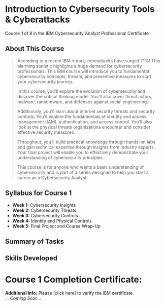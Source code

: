 # Introduction to Cybersecurity Tools & Cyberattacks
Course 1 of 8 in the IBM Cybersecurity Analyst Professional Certificate
## About This Course
> According to a recent IBM report, cyberattacks have surged 71%! This alarming statistic highlights a huge demand for cybersecurity professionals. This IBM course will introduce you to fundamental cybersecurity concepts, threats, and preventive measures to start your cybersecurity journey.
> 
> In this course, you’ll explore the evolution of cybersecurity and discover the critical thinking model. You’ll also cover threat actors, malware, ransomware, and defenses against social engineering.
> 
> Additionally, you’ll learn about internet security threats and security controls. You’ll explore the fundamentals of identity and access management (IAM), authentication, and access control. You’ll also look at the physical threats organizations encounter and consider effective security measures.
> 
> Throughout, you’ll build practical knowledge through hands-on labs and gain technical expertise through insights from industry experts. Your final project will enable you to effectively demonstrate your understanding of cybersecurity principles.
> 
> This course is for anyone who wants a basic understanding of cybersecurity and is part of a series designed to help you start a career as a Cybersecurity Analyst.

## Syllabus for Course 1
- **Week 1:** Cybersecurity Insights
- **Week 2:** Cybersecurity Threats
- **Week 3:** Cybersecurity Controls
- **Week 4:** Identity and Physical Controls
- **Week 5:** Final Project and Course Wrap-Up
## Summary of Tasks
## Skills Developed
# Course 1 Completion Certificate:
**Additional Info:** Please [click here] to verify the IBM certificate. <Br>
... *Coming Soon*...
